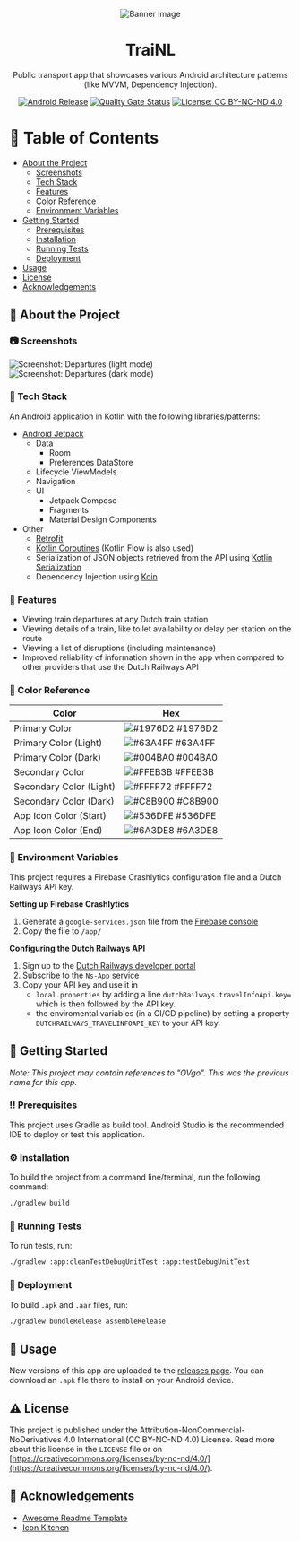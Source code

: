 <div align="center">

  ![Banner image](/docs/TraiNL-banner.webp?raw=true "Banner image")
  # TraiNL
  Public transport app that showcases various Android architecture patterns (like MVVM, Dependency Injection).

  [![Android Release](https://github.com/Marc-JB/TraiNL/actions/workflows/release.yml/badge.svg)](https://github.com/Marc-JB/TraiNL/actions) 
  [![Quality Gate Status](https://sonarcloud.io/api/project_badges/measure?project=Marc-JB_OVgo&metric=alert_status)](https://sonarcloud.io/dashboard?id=Marc-JB_OVgo) 
  [![License: CC BY-NC-ND 4.0](https://badgen.net/badge/license/CC%20BY-NC-ND%204.0/blue)](https://creativecommons.org/licenses/by-nc-nd/4.0/) 

</div>

# :notebook_with_decorative_cover: Table of Contents
- [About the Project](#star2-about-the-project)
  * [Screenshots](#camera-screenshots)
  * [Tech Stack](#space_invader-tech-stack)
  * [Features](#dart-features)
  * [Color Reference](#art-color-reference)
  * [Environment Variables](#key-environment-variables)
- [Getting Started](#toolbox-getting-started)
  * [Prerequisites](#bangbang-prerequisites)
  * [Installation](#gear-installation)
  * [Running Tests](#test_tube-running-tests)
  * [Deployment](#triangular_flag_on_post-deployment)
- [Usage](#eyes-usage)
- [License](#warning-license)
- [Acknowledgements](#gem-acknowledgements)

## :star2: About the Project
### :camera: Screenshots
![Screenshot: Departures (light mode)](/docs/screenshots/departures-1.webp?raw=true "Screenshot: Departures (light mode)")
![Screenshot: Departures (dark mode)](/docs/screenshots/departures-2.webp?raw=true "Screenshot: Departures (dark mode)") 

### :space_invader: Tech Stack
An Android application in Kotlin with the following libraries/patterns:
* [Android Jetpack](https://developer.android.com/jetpack)
  * Data
    * Room
    * Preferences DataStore
  * Lifecycle ViewModels
  * Navigation
  * UI
    * Jetpack Compose
    * Fragments
    * Material Design Components
* Other
  * [Retrofit](https://square.github.io/retrofit/)
  * [Kotlin Coroutines](https://kotlinlang.org/docs/reference/coroutines-overview.html) (Kotlin Flow is also used)
  * Serialization of JSON objects retrieved from the API using [Kotlin Serialization](https://kotlinlang.org/docs/serialization.html)
  * Dependency Injection using [Koin](https://insert-koin.io/)

### :dart: Features
* Viewing train departures at any Dutch train station
* Viewing details of a train, like toilet availability or delay per station on the route
* Viewing a list of disruptions (including maintenance)
* Improved reliability of information shown in the app when compared to other providers that use the Dutch Railways API

### :art: Color Reference
| Color | Hex |
| --- | --- |
| Primary Color | ![#1976D2](https://via.placeholder.com/10/1976D2?text=+) #1976D2 |
| Primary Color (Light) | ![#63A4FF](https://via.placeholder.com/10/63A4FF?text=+) #63A4FF |
| Primary Color (Dark) | ![#004BA0](https://via.placeholder.com/10/004BA0?text=+) #004BA0 |
| Secondary Color | ![#FFEB3B](https://via.placeholder.com/10/FFEB3B?text=+) #FFEB3B |
| Secondary Color (Light) | ![#FFFF72](https://via.placeholder.com/10/FFFF72?text=+) #FFFF72 |
| Secondary Color (Dark) | ![#C8B900](https://via.placeholder.com/10/C8B900?text=+) #C8B900 |
| App Icon Color (Start) | ![#536DFE](https://via.placeholder.com/10/536DFE?text=+) #536DFE |
| App Icon Color (End) | ![#6A3DE8](https://via.placeholder.com/10/6A3DE8?text=+) #6A3DE8 |

### :key: Environment Variables
This project requires a Firebase Crashlytics configuration file and a Dutch Railways API key.

**Setting up Firebase Crashlytics**
1. Generate a `google-services.json` file from the [Firebase console](https://console.firebase.google.com/)
2. Copy the file to `/app/`

**Configuring the Dutch Railways API**
1. Sign up to the [Dutch Railways developer portal](https://apiportal.ns.nl)
2. Subscribe to the `Ns-App` service
3. Copy your API key and use it in 
   - `local.properties` by adding a line `dutchRailways.travelInfoApi.key=` which is then followed by the API key.
   - the enviromental variables (in a CI/CD pipeline) by setting a property `DUTCHRAILWAYS_TRAVELINFOAPI_KEY` to your API key.

## 	:toolbox: Getting Started
*Note: This project may contain references to "OVgo". This was the previous name for this app.*

### :bangbang: Prerequisites
This project uses Gradle as build tool. Android Studio is the recommended IDE to deploy or test this application.

### :gear: Installation
To build the project from a command line/terminal, run the following command:
```bash
./gradlew build
```

### :test_tube: Running Tests
To run tests, run:
```bash
./gradlew :app:cleanTestDebugUnitTest :app:testDebugUnitTest
```

### :triangular_flag_on_post: Deployment
To build `.apk` and `.aar` files, run:
```bash
./gradlew bundleRelease assembleRelease
```

## :eyes: Usage
New versions of this app are uploaded to the [releases page](https://github.com/Marc-JB/TraiNL/releases/). You can download an `.apk` file there to install on your Android device. 

## :warning: License
This project is published under the Attribution-NonCommercial-NoDerivatives 4.0 International (CC BY-NC-ND 4.0) License. Read more about this license in the `LICENSE` file or on [https://creativecommons.org/licenses/by-nc-nd/4.0/](https://creativecommons.org/licenses/by-nc-nd/4.0/). 

## :gem: Acknowledgements
- [Awesome Readme Template](https://github.com/Louis3797/awesome-readme-template)
- [Icon Kitchen](https://icon.kitchen/)
